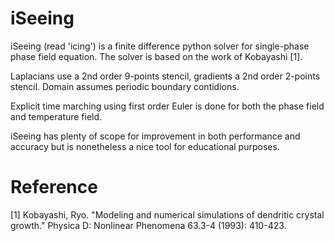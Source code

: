 # iSeeing
iSeeing (read 'icing') is a finite difference python solver for single-phase phase field equation.
The solver is based on the work of Kobayashi [1].

Laplacians use a 2nd order 9-points stencil, gradients a 2nd order 2-points stencil.
Domain assumes periodic boundary contidions.

Explicit time marching using first order Euler is done for both the phase field and temperature field.

iSeeing has plenty of scope for improvement in both performance and accuracy but is nonetheless a nice tool for educational purposes.

# Reference
[1] Kobayashi, Ryo. "Modeling and numerical simulations of dendritic crystal growth." Physica D: Nonlinear Phenomena 63.3-4 (1993): 410-423.
